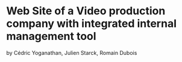 # Web Site of a Video production company with integrated internal management tool

by Cédric Yoganathan, Julien Starck, Romain Dubois
